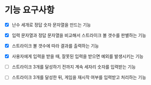 # 기능 요구사항

- [x] 난수 세개로 정답 숫자 문자열을 만드는 기능
- [x] 입력 문자열과 정답 문자열을 비교해서 스트라이크 볼 갯수를 판별하는 기능
- [x] 스트라이크 볼 갯수에 따라 결과를 출력하는 기능
- [x] 사용자에게 입력을 받을 때, 잘못된 입력을 받으면 예외를 발생시키는 기능
- [ ] 스트라이크 3개를 달성하기 전까지 계속 세자리 숫자를 입력받는 기능
- [ ] 스트라이크 3개를 달성한 뒤, 게임을 재시작 여부를 입력받고 처리하는 기능

